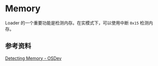 # Memory

Loader 的一个重要功能是检测内存。在实模式下，可以使用中断 `0x15` 检测内存。

## 参考资料

[Detecting Memory - OSDev](https://wiki.osdev.org/Detecting_Memory_(x86))
